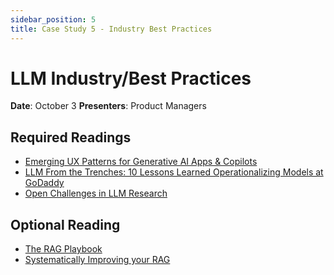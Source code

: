 ```yaml
---
sidebar_position: 5
title: Case Study 5 - Industry Best Practices
---
```


# LLM Industry/Best Practices

**Date**: October 3
**Presenters**: Product Managers

## Required Readings

- [Emerging UX Patterns for Generative AI Apps & Copilots](https://www.tidepool.so/blog/emerging-ux-patterns-for-generative-ai-apps-copilots)
- [LLM From the Trenches: 10 Lessons Learned Operationalizing Models at GoDaddy](https://www.godaddy.com/resources/news/llm-from-the-trenches-10-lessons-learned-operationalizing-models-at-godaddy)
- [Open Challenges in LLM Research](https://huyenchip.com/2023/08/16/llm-research-open-challenges.html)

## Optional Reading

- [The RAG Playbook](https://jxnl.co/writing/2024/08/19/rag-flywheel/)
- [Systematically Improving your RAG](https://jxnl.co/writing/2024/05/22/systematically-improving-your-rag/)
